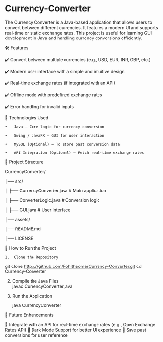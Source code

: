 # Currency-Converter
The Currency Converter is a Java-based application that allows users to convert between different currencies. It features a modern UI and supports real-time or static exchange rates. This project is useful for learning GUI development in Java and handling currency conversions efficiently.

🛠️ Features

✔️ Convert between multiple currencies (e.g., USD, EUR, INR, GBP, etc.)

✔️ Modern user interface with a simple and intuitive design

✔️ Real-time exchange rates (if integrated with an API)

✔️ Offline mode with predefined exchange rates

✔️ Error handling for invalid inputs


🎨 Technologies Used

	•	Java – Core logic for currency conversion
 
	•	Swing / JavaFX – GUI for user interaction
 
	•	MySQL (Optional) – To store past conversion data
 
	•	API Integration (Optional) – Fetch real-time exchange rates

📂 Project Structure

CurrencyConverter/

│── src/

│   ├── CurrencyConverter.java  # Main application

│   ├── ConverterLogic.java     # Conversion logic

│   ├── GUI.java                # User interface

│── assets/

│── README.md

│── LICENSE

🚀 How to Run the Project

	1.	Clone the Repository
 git clone https://github.com/Rohithsoma/Currency-Converter.git 
cd Currency-Converter

2.	Compile the Java Files   
javac CurrencyConverter.java

3. Run the Application

   java CurrencyConverter

🌟 Future Enhancements

🔹 Integrate with an API for real-time exchange rates (e.g., Open Exchange Rates API)
🔹 Dark Mode Support for better UI experience
🔹 Save past conversions for user reference
